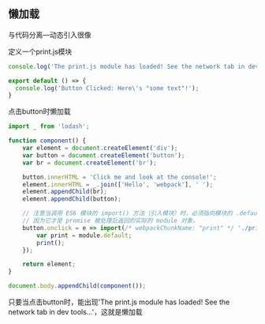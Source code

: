 ## 懒加载

与代码分离—动态引入很像



定义一个print.js模块

```javascript
console.log('The print.js module has loaded! See the network tab in dev tools...');

export default () => {
  console.log('Button Clicked: Here\'s "some text"!');
}
```



点击button时懒加载

```javascript
import _ from 'lodash';

function component() {
	var element = document.createElement('div');
	var button = document.createElement('button');
	var br = document.createElement('br');

	button.innerHTML = 'Click me and look at the console!';
	element.innerHTML = _.join(['Hello', 'webpack'], ' ');
	element.appendChild(br);
	element.appendChild(button);

	// 注意当调用 ES6 模块的 import() 方法（引入模块）时，必须指向模块的 .default 值，
	// 因为它才是 promise 被处理后返回的实际的 module 对象。
    button.onclick = e => import(/* webpackChunkName: "print" */ './print').then(module => {
    	var print = module.default;
    	print();
    });

    return element;
}

document.body.appendChild(component());
```



只要当点击button时，能出现'The print.js module has loaded! See the network tab in dev tools…'，这就是懒加载